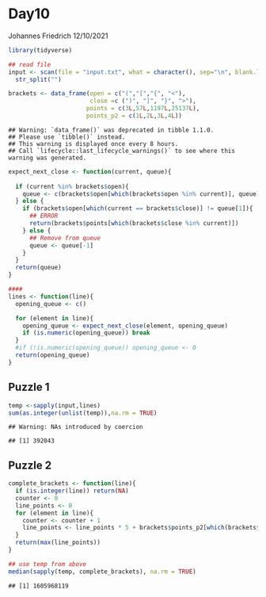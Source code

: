 Day10
================
Johannes Friedrich
12/10/2021

``` r
library(tidyverse)
```

``` r
## read file
input <- scan(file = "input.txt", what = character(), sep="\n", blank.lines.skip=FALSE) %>% 
  str_split("")
```

``` r
brackets <- data_frame(open = c("(","[","{", "<"),
                       close =c (")", "]", "}", ">"),
                      points = c(3L,57L,1197L,25137L),
                      points_p2 = c(1L,2L,3L,4L))
```

    ## Warning: `data_frame()` was deprecated in tibble 1.1.0.
    ## Please use `tibble()` instead.
    ## This warning is displayed once every 8 hours.
    ## Call `lifecycle::last_lifecycle_warnings()` to see where this warning was generated.

``` r
expect_next_close <- function(current, queue){
  
  if (current %in% brackets$open){
    queue <- c(brackets$open[which(brackets$open %in% current)], queue)
  } else {
    if (brackets$open[which(current == brackets$close)] != queue[1]){
      ## ERROR
      return(brackets$points[which(brackets$close %in% current)])
    } else {
      ## Remove from queue
      queue <- queue[-1]
    }
  }
  return(queue)
}

#### 
lines <- function(line){
  opening_queue <- c()

  for (element in line){
    opening_queue <- expect_next_close(element, opening_queue)
    if (is.numeric(opening_queue)) break
  }
  #if (!is.numeric(opening_queue)) opening_queue <- 0
  return(opening_queue)
}
```

## Puzzle 1

``` r
temp <-sapply(input,lines)
sum(as.integer(unlist(temp)),na.rm = TRUE)
```

    ## Warning: NAs introduced by coercion

    ## [1] 392043

## Puzzle 2

``` r
complete_brackets <- function(line){
  if (is.integer(line)) return(NA)
  counter <- 0
  line_points <- 0
  for (element in line){
    counter <- counter + 1
    line_points <- line_points * 5 + brackets$points_p2[which(brackets$open %in% element)]
  }
  return(max(line_points))
}
```

``` r
## use temp from above
median(sapply(temp, complete_brackets), na.rm = TRUE)
```

    ## [1] 1605968119
